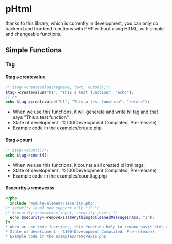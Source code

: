 # pHtml
thanks to this library, which is currently in development, you can only do backend and frontend functions with PHP without using HTML, with simple and changeable functions.

## Simple Functions

### Tag

#### $tag->createvalue
```php
/* $tag->createvalue(tagName, text, output);*/
$tag->createvalue("h1", "This a test function", "echo");
// or 
echo $tag->createvalue("h1", "This a test function", "return");
```
* When we use this functions, it will generate and write h1 tag and that says "This a test function". 
* State of development : %100(Development Complated, Pre-release)
* Example code in the examples/create.php


#### $tag->count
```php
/* $tag->count();*/
echo $tag->count();
```
* When we use this functions, it counts a all created pHtml tags. 
* State of development : %100(Development Complated, Pre-release)
* Example code in the examples/counttag.php

#### $security->removexss
```php
<?php 
  include "module/element/security.php";
/* security_level now support only "1" */
/* $security->removexss(input, security_level) */
  echo $security->removexss($AnythingToCleanedMessageInXss, "1");
?>```
* When we use this functions, this function help to remove basic html xss on php. 
* State of development : %100(Development Complated, Pre-release)
* Example code in the examples/removexss.php

